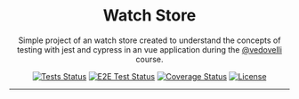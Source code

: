 <h1 align="center">Watch Store</h1>

<p align="center">Simple project of an watch store created to understand the concepts of testing with jest and cypress in an vue application during the <a href="https://github.com/vedovelli" target="_blank">@vedovelli</a> course.</p>

<p align="center">
    <a href='https://github.com/EduardoJM/watch-store'><img src='https://img.shields.io/github/workflow/status/EduardoJM/watch-store/Run%20Tests?label=tests' alt='Tests Status' /></a>
    <a href='https://github.com/EduardoJM/watch-store'><img src='https://img.shields.io/github/workflow/status/EduardoJM/watch-store/Run%20E2E%20Tests?label=e2e%20tests' alt='E2E Test Status' /></a>
    <a href='https://coveralls.io/github/EduardoJM/watch-store?branch=main'><img src='https://coveralls.io/repos/github/EduardoJM/watch-store/badge.svg?branch=main' alt='Coverage Status' /></a>
    <a href='https://github.com/EduardoJM/watch-store/blob/main/LICENSE'><img src='https://img.shields.io/github/license/EduardoJM/watch-store?' alt='License' /></a>
</p>

---
